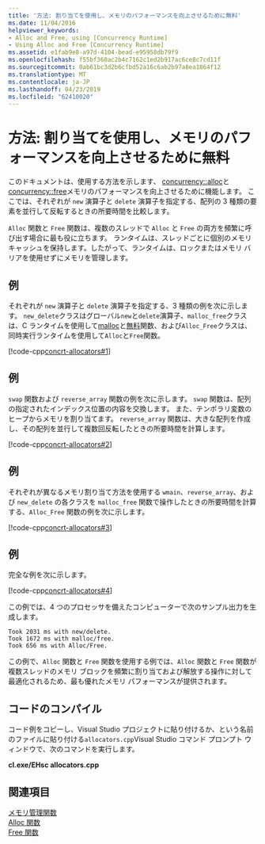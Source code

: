 ```yaml
---
title: '方法: 割り当てを使用し、メモリのパフォーマンスを向上させるために無料'
ms.date: 11/04/2016
helpviewer_keywords:
- Alloc and Free, using [Concurrency Runtime]
- Using Alloc and Free [Concurrency Runtime]
ms.assetid: e1fab9e8-a97d-4104-bead-e95958db79f9
ms.openlocfilehash: f55bf360ac2b4c7162c1ed2b917ac6ce8c7cd11f
ms.sourcegitcommit: 0ab61bc3d2b6cfbd52a16c6ab2b97a8ea1864f12
ms.translationtype: MT
ms.contentlocale: ja-JP
ms.lasthandoff: 04/23/2019
ms.locfileid: "62410020"
---
```

# <a name="how-to-use-alloc-and-free-to-improve-memory-performance"></a>方法: 割り当てを使用し、メモリのパフォーマンスを向上させるために無料

このドキュメントは、使用する方法を示します、 [concurrency::alloc](reference/concurrency-namespace-functions.md#alloc)と[concurrency::free](reference/concurrency-namespace-functions.md#free)メモリのパフォーマンスを向上させるために機能します。 ここでは、それぞれが `new` 演算子と `delete` 演算子を指定する、配列の 3 種類の要素を並行して反転するときの所要時間を比較します。

`Alloc` 関数と `Free` 関数は、複数のスレッドで `Alloc` と `Free` の両方を頻繁に呼び出す場合に最も役に立ちます。 ランタイムは、スレッドごとに個別のメモリ キャッシュを保持します。したがって、ランタイムは、ロックまたはメモリ バリアを使用せずにメモリを管理します。

## <a name="example"></a>例

それぞれが `new` 演算子と `delete` 演算子を指定する、3 種類の例を次に示します。 `new_delete`クラスはグローバル`new`と`delete`演算子、`malloc_free`クラスは、C ランタイムを使用して[malloc](../../c-runtime-library/reference/malloc.md)と[無料](../../c-runtime-library/reference/free.md)関数、および`Alloc_Free`クラスは、同時実行ランタイムを使用して`Alloc`と`Free`関数。

[!code-cpp[concrt-allocators#1](../../parallel/concrt/codesnippet/cpp/how-to-use-alloc-and-free-to-improve-memory-performance_1.cpp)]

## <a name="example"></a>例

`swap` 関数および `reverse_array` 関数の例を次に示します。 `swap` 関数は、配列の指定されたインデックス位置の内容を交換します。 また、テンポラリ変数のヒープからメモリを割り当てます。 `reverse_array` 関数は、大きな配列を作成し、その配列を並行して複数回反転したときの所要時間を計算します。

[!code-cpp[concrt-allocators#2](../../parallel/concrt/codesnippet/cpp/how-to-use-alloc-and-free-to-improve-memory-performance_2.cpp)]

## <a name="example"></a>例

それぞれが異なるメモリ割り当て方法を使用する `wmain`、`reverse_array`、および `new_delete` の各クラスを `malloc_free` 関数で操作したときの所要時間を計算する、`Alloc_Free` 関数の例を次に示します。

[!code-cpp[concrt-allocators#3](../../parallel/concrt/codesnippet/cpp/how-to-use-alloc-and-free-to-improve-memory-performance_3.cpp)]

## <a name="example"></a>例

完全な例を次に示します。

[!code-cpp[concrt-allocators#4](../../parallel/concrt/codesnippet/cpp/how-to-use-alloc-and-free-to-improve-memory-performance_4.cpp)]

この例では、4 つのプロセッサを備えたコンピューターで次のサンプル出力を生成します。

```Output
Took 2031 ms with new/delete.
Took 1672 ms with malloc/free.
Took 656 ms with Alloc/Free.
```

この例で、`Alloc` 関数と `Free` 関数を使用する例では、`Alloc` 関数と `Free` 関数が複数スレッドのメモリ ブロックを頻繁に割り当ておよび解放する操作に対して最適化されるため、最も優れたメモリ パフォーマンスが提供されます。

## <a name="compiling-the-code"></a>コードのコンパイル

コード例をコピーし、Visual Studio プロジェクトに貼り付けるか、という名前のファイルに貼り付ける`allocators.cpp`Visual Studio コマンド プロンプト ウィンドウで、次のコマンドを実行します。

**cl.exe/EHsc allocators.cpp**

## <a name="see-also"></a>関連項目

[メモリ管理関数](../../parallel/concrt/memory-management-functions.md)<br/>
[Alloc 関数](reference/concurrency-namespace-functions.md#alloc)<br/>
[Free 関数](reference/concurrency-namespace-functions.md#free)
